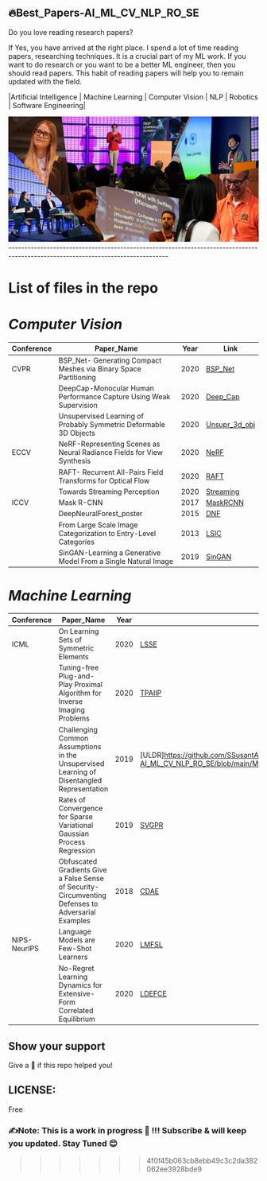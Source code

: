 ## 🔥Best_Papers-AI_ML_CV_NLP_RO_SE
Do you love reading research papers? 

If Yes, you have arrived at the right place. I spend a lot of time reading papers, researching techniques. It is a crucial part of my ML work. If you want to do research or you want to be a better ML engineer, then you should read papers. This habit of reading papers will help you to remain updated with the field.

|Artificial Intelligence | Machine Learning | Computer Vision | NLP | Robotics | Software Engineering|

<img src="https://github.com/SSusantAchary/Top_Conferences_Best_Papers-AI_ML_CV_NLP_RO_SE/blob/main/image1_ai4.jpg" width =1000>
--------------------------------------------------------------------------------------------------------------------------------

# List of files in the repo 

# _Computer Vision_

|Conference|Paper_Name|Year|Link|
|----------|----------|----|----|
|CVPR|BSP_Net- Generating Compact Meshes via Binary Space Partitioning|2020|[BSP_Net](https://github.com/SSusantAchary/Top_Conferences_Best_Papers-AI_ML_CV_NLP_RO_SE/blob/main/Computer_Vision/CVPR/BSP_Net-%20Generating%20Compact%20Meshes%20via%20Binary%20Space%20Partitioning_2020.pdf)|
||DeepCap-Monocular Human Performance Capture  Using Weak Supervision|2020|[Deep_Cap](https://github.com/SSusantAchary/Top_Conferences_Best_Papers-AI_ML_CV_NLP_RO_SE/blob/main/Computer_Vision/CVPR/DeepCap-Monocular%20Human%20Performance%20Capture%20%20Using%20Weak%20Supervision_2020.pdf)|
||Unsupervised Learning of Probably Symmetric Deformable 3D Objects|2020|[Unsupr_3d_obj](https://github.com/SSusantAchary/Top_Conferences_Best_Papers-AI_ML_CV_NLP_RO_SE/blob/main/Computer_Vision/CVPR/Unsupervised%20Learning%20of%20Probably%20Symmetric%20Deformable%203D%20Objects_2020.pdf)|
|ECCV|NeRF-Representing Scenes as Neural Radiance Fields for View Synthesis|2020|[NeRF](https://github.com/SSusantAchary/Top_Conferences_Best_Papers-AI_ML_CV_NLP_RO_SE/blob/main/Computer_Vision/ECCV/NeRF-Representing%20Scenes%20as%20Neural%20Radiance%20Fields%20for%20View%20Synthesis_2020.pdf)|
||RAFT- Recurrent All-Pairs Field Transforms for Optical Flow|2020|[RAFT](https://github.com/SSusantAchary/Top_Conferences_Best_Papers-AI_ML_CV_NLP_RO_SE/blob/main/Computer_Vision/ECCV/RAFT-%20Recurrent%20All-Pairs%20Field%20Transforms%20for%20Optical%20Flow_2020.pdf)|
||Towards Streaming Perception|2020|[Streaming](https://github.com/SSusantAchary/Top_Conferences_Best_Papers-AI_ML_CV_NLP_RO_SE/blob/main/Computer_Vision/ECCV/Towards%20Streaming%20Perception_2020.pdf)|
|ICCV|Mask R-CNN|2017|[MaskRCNN](https://github.com/SSusantAchary/Top_Conferences_Best_Papers-AI_ML_CV_NLP_RO_SE/blob/main/Computer_Vision/ICCV/Mask%20R-CNN_2017.pdf)|
||DeepNeuralForest_poster|2015|[DNF](https://github.com/SSusantAchary/Top_Conferences_Best_Papers-AI_ML_CV_NLP_RO_SE/blob/main/Computer_Vision/ICCV/DeepNeuralForest_poster_2015.pdf)|
||From Large Scale Image Categorization to Entry-Level Categories|2013|[LSIC](https://github.com/SSusantAchary/Top_Conferences_Best_Papers-AI_ML_CV_NLP_RO_SE/blob/main/Computer_Vision/ICCV/From%20Large%20Scale%20Image%20Categorization%20to%20Entry-Level%20Categories%202013.pdf)|
||SinGAN-Learning a Generative Model From a Single Natural Image|2019|[SinGAN](https://github.com/SSusantAchary/Top_Conferences_Best_Papers-AI_ML_CV_NLP_RO_SE/blob/main/Computer_Vision/ICCV/SinGAN-Learning%20a%20Generative%20Model%20From%20a%20Single%20Natural%20Image_2019.pdf)|

# _Machine Learning_

|Conference|Paper_Name|Year|Link|
|----------|----------|----|----|
|ICML|On Learning Sets of Symmetric Elements|2020|[LSSE](https://github.com/SSusantAchary/Top_Conferences_Best_Papers-AI_ML_CV_NLP_RO_SE/blob/main/Machine_Learning/ICML/On%20Learning%20Sets%20of%20Symmetric%20Elements_2020.pdf)|
||Tuning-free Plug-and-Play Proximal Algorithm for Inverse Imaging Problems|2020|[TPAIIP](https://github.com/SSusantAchary/Top_Conferences_Best_Papers-AI_ML_CV_NLP_RO_SE/blob/main/Machine_Learning/ICML/On%20Learning%20Sets%20of%20Symmetric%20Elements_2020.pdf)|
||Challenging Common Assumptions in the Unsupervised Learning of Disentangled Representation|2019|[ULDR]https://github.com/SSusantAchary/Top_Conferences_Best_Papers-AI_ML_CV_NLP_RO_SE/blob/main/Machine_Learning/ICML/Challenging%20Common%20Assumptions%20in%20the%20Unsupervised%20Learning%20of%20Disentangled%20Representation_2019.pdf|
||Rates of Convergence for Sparse Variational Gaussian Process Regression|2019|[SVGPR](https://github.com/SSusantAchary/Top_Conferences_Best_Papers-AI_ML_CV_NLP_RO_SE/blob/main/Machine_Learning/ICML/Rates%20of%20Convergence%20for%20Sparse%20Variational%20Gaussian%20Process%20Regression_2019.pdf)|
||Obfuscated Gradients Give a False Sense of Security- Circumventing Defenses to Adversarial Examples|2018|[CDAE](https://github.com/SSusantAchary/Top_Conferences_Best_Papers-AI_ML_CV_NLP_RO_SE/blob/main/Machine_Learning/ICML/Obfuscated%20Gradients%20Give%20a%20False%20Sense%20of%20Security-%20Circumventing%20Defenses%20to%20Adversarial%20Examples_2018.pdf)|
|NIPS-NeurIPS|Language Models are Few-Shot Learners|2020|[LMFSL](https://github.com/SSusantAchary/Top_Conferences_Best_Papers-AI_ML_CV_NLP_RO_SE/blob/main/Machine_Learning/NIPS-NeurIPS/Language%20Models%20are%20Few-Shot%20Learners_2020.pdf)|
||No-Regret Learning Dynamics for Extensive-Form Correlated Equilibrium|2020|[LDEFCE](https://github.com/SSusantAchary/Top_Conferences_Best_Papers-AI_ML_CV_NLP_RO_SE/blob/main/Machine_Learning/NIPS-NeurIPS/No-Regret%20Learning%20Dynamics%20for%20Extensive-Form%20Correlated%20Equilibrium_2020.pdf)|

## Show your support
Give a 🌟 if this repo helped you! 

## LICENSE: 
Free  

### ✍️Note: This is a work in progress 🚧   !!! Subscribe & will keep you updated.  Stay Tuned 😊
>>>>>>> 4f0f45b063cb8ebb49c3c2da382062ee3928bde9
